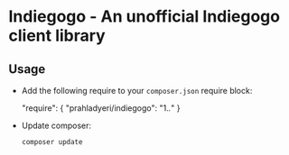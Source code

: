 # Indiegogo - An unofficial Indiegogo client library

## Usage

- Add the following require to your `composer.json` require block:

    "require": {
        "prahladyeri/indiegogo": "1.*.*"
    }

- Update composer:

	`composer update`
